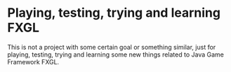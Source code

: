 # Playing, testing, trying and learning FXGL
This is not a project with some certain goal or something similar,
just for playing, testing, trying and learning
some new things related to Java Game Framework FXGL.
